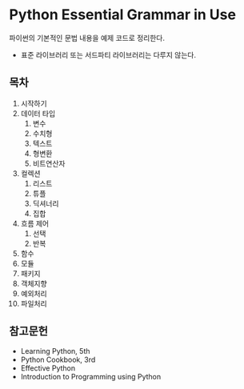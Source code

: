 # Python Essential Grammar in Use
파이썬의 기본적인 문법 내용을 예제 코드로 정리한다.
* 표준 라이브러리 또는 서드파티 라이브러리는 다루지 않는다.

## 목차
1. 시작하기
1. 데이터 타입
    1. 변수
    1. 수치형
    1. 텍스트
    1. 형변환
    1. 비트연산자
1. 컬렉션
    1. 리스트
    1. 튜플
    1. 딕셔너리
    1. 집합
1. 흐름 제어
    1. 선택
    1. 반복
1. 함수
1. 모듈
1. 패키지
1. 객체지향
1. 예외처리
1. 파일처리

## 참고문헌
* Learning Python, 5th
* Python Cookbook, 3rd
* Effective Python
* Introduction to Programming using Python